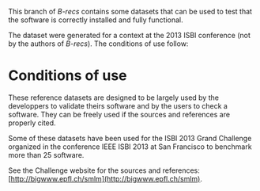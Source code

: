 This branch of *B-recs* contains some datasets that can be used to test that
the software is correctly installed and fully functional.

The dataset were generated for a context at the 2013 ISBI conference (not by
the authors of *B-recs*). The conditions of use follow:


Conditions of use
=================

These reference datasets are designed to be largely used by the developpers to
validate theirs software and by the users to check a software. They can be
freely used if the sources and references are properly cited.

Some of these datasets have been used for the ISBI 2013 Grand Challenge
organized in the conference IEEE ISBI 2013 at San Francisco to benchmark more
than 25 software.



See the Challenge website for the sources and references:
[http://bigwww.epfl.ch/smlm](http://bigwww.epfl.ch/smlm).
